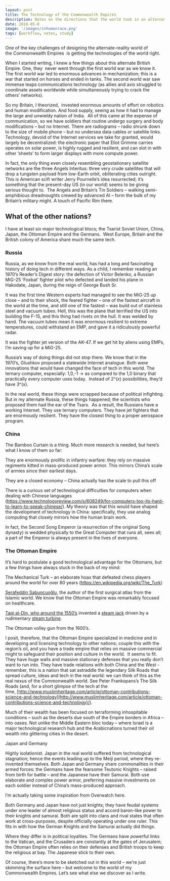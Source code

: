 ```yaml
---
layout: post
title: The Technology of the Commonwealth Empires
description: Notes on the directions that the world took in an alternate future
date: 2018-05-0 
image: '/images/inhumanrace.png'
tags: [workflow, notes, study]
---
```




One of the key challenges of designing the alternate-reality world of the Commonwealth Empires  is getting the technologies of the world right.

When I started writing, I knew a few things about this alternate British Empire. One, they  never went through the first world war as we know it. The first world war led to enormous advances in mechanization; this is a war that started on horses and ended in tanks. The second world war saw immense leaps communications technology (as allies and axis struggled to coordinate assets worldwide while simultaneously trying to crack the others’ networks).

So my Britain, I theorized,  invested enormous amounts of effort on robotics and human modification. And food supply, seeing as how it had to manage the large and unwieldy nation of India.  All of this came at the expense of communication, so we have soldiers that routine undergo surgery and body modifications – but no Internet. There are radiograms – radio shrunk down to the size of mobile phone – but no undersea data cables or satellite links. Technology, devoid of the Internet services we take for granted, would largely be decentralized: the electronic paper that Eliot Grimme carries operates on solar power, is highly rugged and resilient, and can slot in with other ‘sheets’ to form larger displays with more compute power.

In fact, the only thing even closely resembling geostationary satellite networks are the three Angels Interitus: three very crude satellites that will drop a tungsten payload from low-Earth orbit, obliterating cities outright. This is American scifi writer Jerry Pournelle’s idea resurrected; it’s something that the present-day US (in our world) seems to be giving serious thought to.  The Angels and Britain’s Tin Soldiers – walking semi-amphibious dreadnoughts crewed by advanced AI – form the bulk of my Britain’s military might. A touch of Pacific Rim there.


## What of the other nations?

I have at least six major technological blocs; the Tsarist Soviet Union, China, Japan, the Ottoman Empire and the Germans.  West Europe, Britain and the British colony of America share much the same tech.

### Russia

Russia, as we know from the real world, has had a long and fascinating history of doing tech in different ways. As a child, I remember reading an 1970’s Reader’s Digest story: the defection of Victor Belenko, a Russian MiG-25 ‘Foxbat’ fighter pilot who defected and landed his plane in Hakodate, Japan, during the reign of George Bush Sr.

It was the first time Western experts had managed to see the MiG-25 up close – and to their shock, the feared fighter – one of the fastest aircraft in the world at the time, and still one of the fastest – was build out of stainless steel and vacuum tubes. Hell, this was the plane that terrified the US into building the F-15, and this thing had rivets on the hull. It was welded by hand. The vacuum tubes mean it was enormous resilient to extreme temperatures, could withstand an EMP, and gave it a ridiculously powerful radar.

It was the fighter jet version of the AK-47. If we get hit by aliens using EMPs, I’m saving up for a MiG-25.

Russia’s way of doing things did not stop there. We know that in the 1970’s, Glushkov proposed a statewide Internet analogue. Both were innovations that would have changed the face of tech in this world. The ternary computer, especially: 1,0,-1 -> as compared to the 1,0 binary that practically every computer uses today.  Instead of 2^(x) possibilities, they’d have 3^(x).

In the real world, these things were scrapped because of political infighting. But in my alternate Russia, these things happened; the scientists who proposed them had the ear of the Tsars.  As a result, the Russians have a working Internet. They use ternary computers. They have jet fighters that are enormously resilient. They have the closest thing to a proper aerospace program.

### China

The Bamboo Curtain is a thing. Much more research is needed, but here’s what I know of them so far:

They are enormously prolific in infantry warfare: they rely on massive regiments kitted in mass-produced power armor. This mirrors China’s scale of armies since their earliest days.

They are a closed economy – China actually has the scale to pull this off

There is a curious set of technological difficulties for computers when dealing with Chinese languages (https://www.technologyreview.com/s/608249/for-computers-too-its-hard-to-learn-to-speak-chinese/). My theory was that this would have shaped the development of technology in China: specifically, they use analog computing that closely mirrors how the human brain work.

In fact, the Second Song Emperor (a resurrection of the original Song dynasty) is wedded physically to the Great Computer that runs all, sees all; a part of the Emperor is always present in the lives of everyone.

### The Ottoman Empire

It’s hard to postulate a good technological advantage for the Ottomans, but a few things have always stuck in the back of my mind:

The Mechanical Turk – an elaborate hoax that defeated chess players around the world for over 80 years (https://en.wikipedia.org/wiki/The_Turk)

[Şerafeddin Sabuncuoğlu,](https://en.wikipedia.org/wiki/%C5%9Eerafeddin_Sabuncuo%C4%9Flu) the author of the first surgical atlas from the Islamic world. We know that the Ottoman Empire was remarkably focused on healthcare.

[Taqi al-Din, who around the 1550’s](https://en.wikipedia.org/wiki/Taqi_al-Din_Muhammad_ibn_Ma%27ruf) invented a [steam jack](https://en.wikipedia.org/wiki/Steam_jack) driven by a rudimentary [steam turbine](https://en.wikipedia.org/wiki/Steam_turbine).

The Ottoman volley gun from the 1600’s.

I posit, therefore, that the Ottoman Empire specialized in medicine and in developing and licensing technology to other nations; couple this with the region’s oil, and you have a trade empire that relies on massive commercial might to safeguard their position and culture in the world.  It seems to fit. They have huge walls and massive stationary defenses that you really don’t want to run into. They have trade relations with both China and the West -remember, this is a nation that sat astraddle the legendary Silk Roads that spread culture, ideas and tech in the real world: we can think of this as the real nexus of the Commonwealth world. See Peter Frankopans’s The Silk Roads (and, for a short glimpse of the tech at the time, [http://www.muslimheritage.com/article/ottoman-contributions-science-and-technology](http://www.muslimheritage.com/article/ottoman-contributions-science-and-technology)/).

Much of their wealth has been focused on terraforming inhospitable conditions – such as the deserts due south of the Empire borders in Africa – into oases. Not unlike the Middle Eastern bloc today – where Israel is a major technological research hub and the Arabicnations turned their oil wealth into glittering cities in the desert.

Japan and Germany

Highly isolationist. Japan in the real world suffered from technological stagnation; hence the events leading up to the Meiji period, where they re-invented themselves. Both Japan and Germany share commonalities in their armed forces: the Germans have the fearsome Teutonic Knights – raised from birth for battle – and the Japanese have their Samurai. Both use elaborate and complex power armor, preferring massive investments on each soldier instead of China’s mass-produced approach.

I’m actually taking some inspiration from Overwatch here.

Both Germany and Japan have not just knights; they have feudal systems under one leader of almost religious status and accord baron-like power to their knights and samurai. Both are split into clans and rival states that often work at cross-purposes, despite officially operating under one ruler. This fits in with how the German Knights and the Samurai actually did things.

Where they differ is in political loyalties. The Germans have powerful links to the Vatican, and the Crusaders are constantly at the gates of Jerusalem; the Ottoman Empire often relies on their defenses and British troops to keep the religious at bay. The Japanese stick to their own.

Of course, there’s more to be sketched out in this world – we’re just skimming the surface here – but welcome to the world of my Commonwealth Empires. Let’s see what else we discover as I write.
